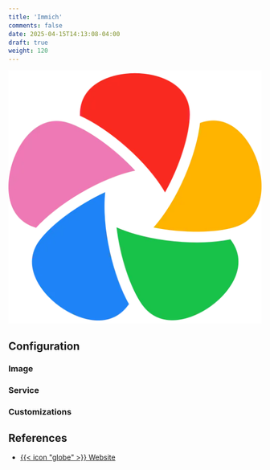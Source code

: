 ```yaml
---
title: 'Immich'
comments: false
date: 2025-04-15T14:13:08-04:00
draft: true
weight: 120
---
```

![Immich](./immich.webp)

## Configuration

### Image

### Service

### Customizations

## References

- [{{< icon "globe" >}} Website](https://immich.app/)
